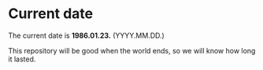 # Current date

The current date is **1986.01.23.** (YYYY.MM.DD.)

This repository will be good when the world ends, so we will know how long it lasted.